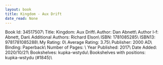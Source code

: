 ```yaml
---
layout: book
title: Kingdom - Aux Drift
date_read: None
---
```


Book Id: 34517507\ 
Title: Kingdom: Aux Drift\ 
Author: Dan Abnett\ 
Author l-f: Abnett, Dan\ 
Additional Authors: Richard Elson\ 
ISBN: 1781085285\ 
ISBN13: 9781781085288\ 
My Rating: 0\ 
Average Rating: 3.75\ 
Publisher: 2000 AD\ 
Binding: Paperback\ 
Number of Pages: \ 
Year Published: 2017\ 
Date Added: 2020/10/21\ 
Bookshelves: kupka-wstydu\ 
Bookshelves with positions: kupka-wstydu (#1845)\ 

